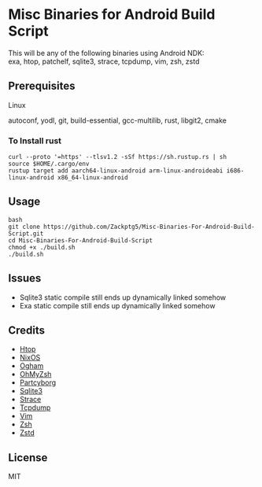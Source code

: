 # Misc Binaries for Android Build Script

This will be any of the following binaries using Android NDK:<br/>
exa, htop, patchelf, sqlite3, strace, tcpdump, vim, zsh, zstd<br/>

## Prerequisites

Linux

autoconf, yodl, git, build-essential, gcc-multilib, rust, libgit2, cmake

### To Install rust
```
curl --proto '=https' --tlsv1.2 -sSf https://sh.rustup.rs | sh
source $HOME/.cargo/env
rustup target add aarch64-linux-android arm-linux-androideabi i686-linux-android x86_64-linux-android
```

## Usage

```
bash
git clone https://github.com/Zackptg5/Misc-Binaries-For-Android-Build-Script.git
cd Misc-Binaries-For-Android-Build-Script
chmod +x ./build.sh
./build.sh
```

## Issues
* Sqlite3 static compile still ends up dynamically linked somehow
* Exa static compile still ends up dynamically linked somehow

## Credits

* [Htop](https://github.com/hishamhm/htop)
* [NixOS](https://github.com/NixOS/patchelf)
* [Ogham](https://github.com/ogham/exa)
* [OhMyZsh](https://ohmyz.sh)
* [Partcyborg](https://github.com/partcyborg/zsh_arm64_magisk)
* [Sqlite3](https://sqlite.org/index.html)
* [Strace](https://github.com/strace/strace)
* [Tcpdump](https://www.tcpdump.org)
* [Vim](https://github.com/vim/vim)
* [Zsh](https://www.zsh.org)
* [Zstd](https://github.com/facebook/zstd)
  
## License

  MIT
